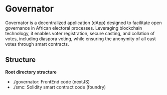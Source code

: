 # Governator

Governator is a decentralized application (dApp) designed to facilitate open governance in African electoral processes. Leveraging blockchain technology, it enables voter registration, secure casting, and collation of votes, including diaspora voting, while ensuring the anonymity of all cast votes through smart contracts.

## Structure

**Root directory structure**

- ./governator: FrontEnd code (nextJS)
- ./smc: Solidity smart contract code (foundry)
